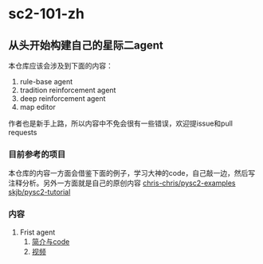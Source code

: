 
# sc2-101-zh
## 从头开始构建自己的星际二agent
本仓库应该会涉及到下面的内容：
1. rule-base agent
2. tradition reinforcement agent
3. deep reinforcement agent
4. map editor

作者也是新手上路，所以内容中不免会很有一些错误，欢迎提issue和pull requests

### 目前参考的项目
本仓库的内容一方面会借鉴下面的例子，学习大神的code，自己敲一边，然后写注释分析。另外一方面就是自己的原创内容
[chris-chris/pysc2-examples](https://github.com/chris-chris/pysc2-examples)
[skjb/pysc2-tutorial](https://github.com/skjb/pysc2-tutorial)

### 内容
1. Frist agent
   1. [简介与code](https://github.com/skjb/pysc2-tutorial)
   2. [视频](https://github.com/wwxFromTju/sc2-101-zh/tree/master/sc2-data)

